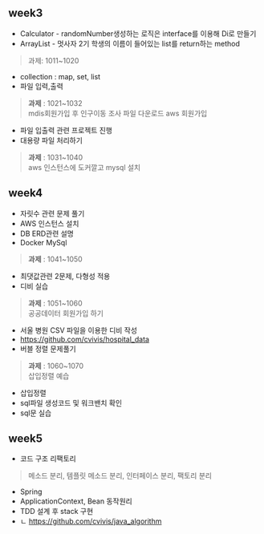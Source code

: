 ## week3
- Calculator - randomNumber생성하는 로직은 interface를 이용해 Di로 만들기
- ArrayList - 멋사자 2기 학생의 이름이 들어있는 list를 return하는 method
> 과제: 1011~1020 &nbsp;

- collection : map, set, list
- 파일 입력,출력 
> <b>과제</b> : 
>  1021~1032   
>  mdis회원가입 후 인구이동 조사 파일 다운로드
>  aws 회원가입

- 파일 입출력 관련 프로젝트 진행  
- 대용량 파일 처리하기 
> <b>과제</b> : 
>  1031~1040   
>  aws 인스턴스에 도커깔고 mysql 설치 

## week4
- 자릿수 관련 문제 풀기
- AWS 인스턴스 설치 
- DB ERD관련 설명 
- Docker MySql 
> <b>과제</b> : 
>  1041~1050   

- 최댓값관련 2문제, 다형성 적용
-  디비 실습 
> <b>과제</b> : 
>  1051~1060  
>  공공데이터 회원가입 하기

- 서울 병원 CSV 파일을 이용한 디비 작성
- https://github.com/cvivis/hospital_data 
- 버블 정렬 문제풀기 
> <b>과제</b> : 
>  1060~1070  
>  삽입정렬 예습

- 삽입정렬 
- sql파일 생성코드 및 워크밴치 확인 
- sql문 실습

## week5
- 코드 구조 리팩토리 
> 메소드 분리, 템플릿 메소드 분리, 인터페이스 분리, 팩토리 분리 
- Spring
- ApplicationContext, Bean 동작원리 
- TDD 설계 후 stack 구현 
- ㄴ https://github.com/cvivis/java_algorithm



